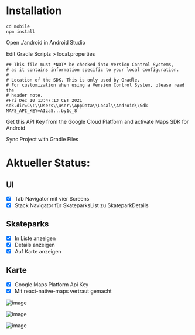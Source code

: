 # Installation

```
cd mobile
npm install
```

Open ./android in Android Studio

Edit Gradle Scripts > local.properties

```
## This file must *NOT* be checked into Version Control Systems,
# as it contains information specific to your local configuration.
#
# Location of the SDK. This is only used by Gradle.
# For customization when using a Version Control System, please read the
# header note.
#Fri Dec 10 13:47:13 CET 2021
sdk.dir=C\:\\Users\\user\\AppData\\Local\\Android\\Sdk
MAPS_API_KEY=AIzaS...by1c_8
```

Get this API Key from the Google Cloud Platform and activate Maps SDK for Android

Sync Project with Gradle Files

# Aktueller Status:

## UI

- [x] Tab Navigator mit vier Screens
- [x] Stack Navigator für SkateparksList zu SkateparkDetails

## Skateparks

- [x] In Liste anzeigen
- [x] Details anzeigen
- [x] Auf Karte anzeigen

## Karte

- [x] Google Maps Platform Api Key
- [x] Mit react-native-maps vertraut gemacht

![image](https://user-images.githubusercontent.com/38164738/145279652-3592f73e-60ff-4134-8edd-49caa8ab938b.png)

![image](https://user-images.githubusercontent.com/38164738/145279973-cc20e5a8-6ca6-476c-8d4f-045abd8537e4.png)

![image](https://user-images.githubusercontent.com/38164738/145279896-2434c359-4846-4e2d-acc5-cf8dced5e7b5.png)
